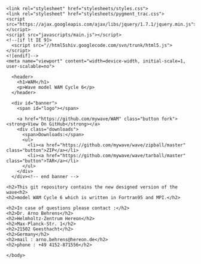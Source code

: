<html>
  <head>
    <meta charset="utf-8">
    <meta http-equiv="X-UA-Compatible" content="chrome=1">

    <link rel="stylesheet" href="stylesheets/styles.css">
    <link rel="stylesheet" href="stylesheets/pygment_trac.css">
    <script src="https://ajax.googleapis.com/ajax/libs/jquery/1.7.1/jquery.min.js"></script>
    <script src="javascripts/main.js"></script>
    <!--[if lt IE 9]>
      <script src="//html5shiv.googlecode.com/svn/trunk/html5.js"></script>
    <![endif]-->
    <meta name="viewport" content="width=device-width, initial-scale=1, user-scalable=no">

  </head>
  <body>

      <header>
        <h1>WAM</h1>
        <p>Wave model WAM Cycle 6</p>
      </header>

      <div id="banner">
        <span id="logo"></span>

        <a href="https://github.com/mywave/WAM" class="button fork"><strong>View On GitHub</strong></a>
        <div class="downloads">
          <span>Downloads:</span>
          <ul>
            <li><a href="https://github.com/mywave/wave/zipball/master" class="button">ZIP</a></li>
            <li><a href="https://github.com/mywave/wave/tarball/master" class="button">TAR</a></li>
          </ul>
        </div>
      </div><!-- end banner -->
    
    <h2>This git repository contains the new designed version of the wave<h2> 
    <h2>model WAM Cycle 6 which is written in Fortran95 and MPI.</h2> 
   
    <h2>In case of questions please contact :</h2> 
    <h2>Dr. Arno Behrens</h2> 
    <h2>Helmholtz-Zentrum Hereon</h2>  
    <h2>Max-Planck-Str. 1</h2> 
    <h2>21502 Geesthacht</h2>  
    <h2>Germany</h2>  
    <h2>mail : arno.behrens@hereon.de</h2>  
    <h2>phone : +49 4152-871556</h2> 
    
    </body>
